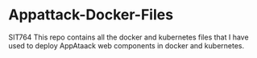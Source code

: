 # Appattack-Docker-Files
SIT764
This repo contains all the docker and kubernetes files that I have used to deploy AppAtaack web components in docker and kubernetes.
